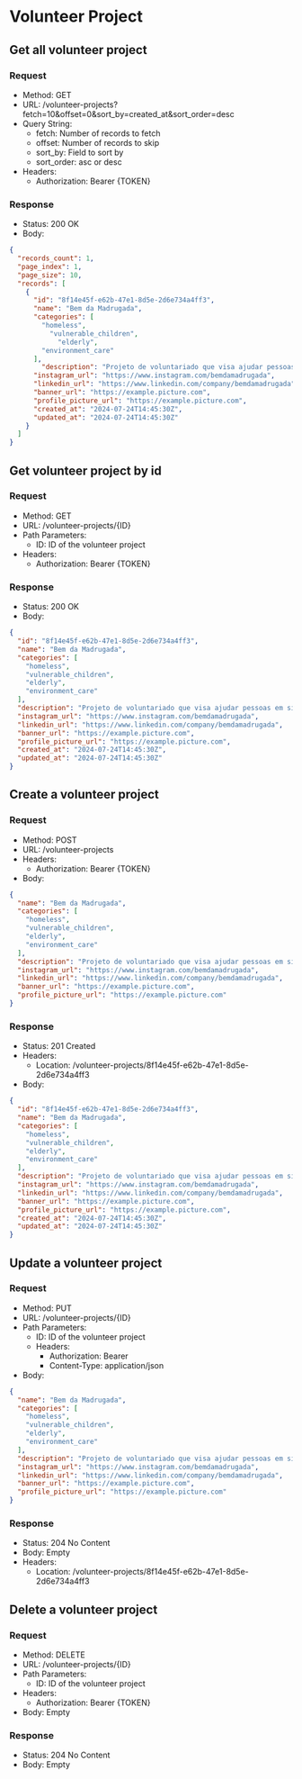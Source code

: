 # Volunteer Project

## Get all volunteer project
### **Request**
- Method: GET
- URL: /volunteer-projects?fetch=10&offset=0&sort_by=created_at&sort_order=desc
- Query String:
  - fetch: Number of records to fetch
  - offset: Number of records to skip
  - sort_by: Field to sort by
  - sort_order: asc or desc
- Headers: 
    - Authorization: Bearer {TOKEN}
### Response
- Status: 200 OK
- Body:
```json
{
  "records_count": 1,
  "page_index": 1, 
  "page_size": 10,
  "records": [
    {
      "id": "8f14e45f-e62b-47e1-8d5e-2d6e734a4ff3",
      "name": "Bem da Madrugada",
      "categories": [
        "homeless",
          "vulnerable_children",
            "elderly",
        "environment_care"
      ],
        "description": "Projeto de voluntariado que visa ajudar pessoas em situação de rua, crianças carentes e idosos.",
      "instagram_url": "https://www.instagram.com/bemdamadrugada",
      "linkedin_url": "https://www.linkedin.com/company/bemdamadrugada",
      "banner_url": "https://example.picture.com",
      "profile_picture_url": "https://example.picture.com",
      "created_at": "2024-07-24T14:45:30Z",
      "updated_at": "2024-07-24T14:45:30Z"
    }
  ]
}
```

## Get volunteer project by id
### Request
- Method: GET
- URL: /volunteer-projects/{ID}
- Path Parameters:
  - ID: ID of the volunteer project
- Headers: 
    - Authorization: Bearer {TOKEN}
### Response
- Status: 200 OK
- Body:
```json
{
  "id": "8f14e45f-e62b-47e1-8d5e-2d6e734a4ff3",
  "name": "Bem da Madrugada",
  "categories": [
    "homeless",
    "vulnerable_children",
    "elderly",
    "environment_care"
  ],
  "description": "Projeto de voluntariado que visa ajudar pessoas em situação de rua, crianças carentes e idosos.",
  "instagram_url": "https://www.instagram.com/bemdamadrugada",
  "linkedin_url": "https://www.linkedin.com/company/bemdamadrugada",
  "banner_url": "https://example.picture.com",
  "profile_picture_url": "https://example.picture.com",
  "created_at": "2024-07-24T14:45:30Z",
  "updated_at": "2024-07-24T14:45:30Z"
}
```

## Create a volunteer project
### Request
- Method: POST
- URL: /volunteer-projects
- Headers: 
    - Authorization: Bearer {TOKEN}
- Body:
```json
{
  "name": "Bem da Madrugada",
  "categories": [
    "homeless",
    "vulnerable_children",
    "elderly",
    "environment_care"
  ],
  "description": "Projeto de voluntariado que visa ajudar pessoas em situação de rua, crianças carentes e idosos.",
  "instagram_url": "https://www.instagram.com/bemdamadrugada",
  "linkedin_url": "https://www.linkedin.com/company/bemdamadrugada",
  "banner_url": "https://example.picture.com",
  "profile_picture_url": "https://example.picture.com"
}
```

### Response
- Status: 201 Created
- Headers:
    - Location: /volunteer-projects/8f14e45f-e62b-47e1-8d5e-2d6e734a4ff3
- Body:
```json
{
  "id": "8f14e45f-e62b-47e1-8d5e-2d6e734a4ff3",
  "name": "Bem da Madrugada",
  "categories": [
    "homeless",
    "vulnerable_children",
    "elderly",
    "environment_care"
  ],
  "description": "Projeto de voluntariado que visa ajudar pessoas em situação de rua, crianças carentes e idosos.",
  "instagram_url": "https://www.instagram.com/bemdamadrugada",
  "linkedin_url": "https://www.linkedin.com/company/bemdamadrugada",
  "banner_url": "https://example.picture.com",
  "profile_picture_url": "https://example.picture.com",
  "created_at": "2024-07-24T14:45:30Z",
  "updated_at": "2024-07-24T14:45:30Z"
}
```

## Update a volunteer project
### Request
- Method: PUT
- URL: /volunteer-projects/{ID}
- Path Parameters:
  - ID: ID of the volunteer project
  - Headers: 
    - Authorization: Bearer
    - Content-Type: application/json
- Body:
```json
{
  "name": "Bem da Madrugada",
  "categories": [
    "homeless",
    "vulnerable_children",
    "elderly",
    "environment_care"
  ],
  "description": "Projeto de voluntariado que visa ajudar pessoas em situação de rua, crianças carentes e idosos.",
  "instagram_url": "https://www.instagram.com/bemdamadrugada",
  "linkedin_url": "https://www.linkedin.com/company/bemdamadrugada",
  "banner_url": "https://example.picture.com",
  "profile_picture_url": "https://example.picture.com"
}
```

### Response
- Status: 204 No Content
- Body: Empty
- Headers:
    - Location: /volunteer-projects/8f14e45f-e62b-47e1-8d5e-2d6e734a4ff3

## Delete a volunteer project
### Request
- Method: DELETE
- URL: /volunteer-projects/{ID}
- Path Parameters:
  - ID: ID of the volunteer project
- Headers: 
    - Authorization: Bearer {TOKEN}
- Body: Empty

### Response
- Status: 204 No Content
- Body: Empty